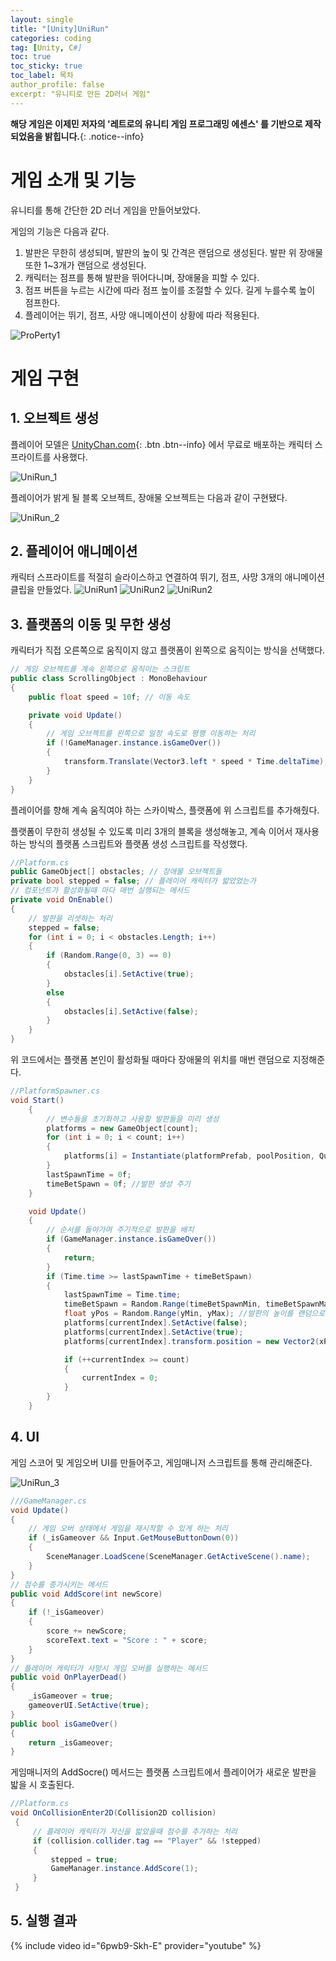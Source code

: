 ```yaml
---
layout: single
title: "[Unity]UniRun"
categories: coding
tag: [Unity, C#]
toc: true
toc_sticky: true
toc_label: 목차
author_profile: false
excerpt: "유니티로 만든 2D러너 게임"
---
```


**해당 게임은 이제민 저자의 '레트로의 유니티 게임 프로그래밍 에센스' 를 기반으로 제작되었음을 밝힙니다.**{: .notice--info}

# 게임 소개 및 기능

유니티를 통해 간단한 2D 러너 게임을 만들어보았다.

게임의 기능은 다음과 같다.

1. 발판은 무한히 생성되며, 발판의 높이 및 간격은 랜덤으로 생성된다. 발판 위 장애물 또한 1~3개가 랜덤으로 생성된다.
2. 캐릭터는 점프를 통해 발판을 뛰어다니며, 장애물을 피할 수 있다.
3. 점프 버튼을 누르는 시간에 따라 점프 높이를 조절할 수 있다. 길게 누를수록 높이 점프한다.
4. 플레이어는 뛰기, 점프, 사망 애니메이션이 상황에 따라 적용된다.

![ProPerty1]({{site.url}}/images/2025-03-13-property/Property1.png)

# 게임 구현

## 1. 오브젝트 생성

플레이어 모델은 [UnityChan.com](https://unity-chan.com/){: .btn .btn--info} 에서 무료로 배포하는 캐릭터 스프라이트를 사용했다.

![UniRun_1]({{site.url}}/images/2025-03-10-UniRun/UniRun_1.PNG)

플레이어가 밝게 될 블록 오브젝트, 장애물 오브젝트는 다음과 같이 구현됐다.

![UniRun_2]({{site.url}}/images/2025-03-10-UniRun/UniRun_2.PNG)

## 2. 플레이어 애니메이션

캐릭터 스프라이트를 적절히 슬라이스하고 연결하여 뛰기, 점프, 사망 3개의 애니메이션 클립을 만들었다.
![UniRun1]({{site.url}}/images/2025-03-10-UniRun/UniRun1.GIF)
![UniRun2]({{site.url}}/images/2025-03-10-UniRun/UniRun2.GIF)
![UniRun2]({{site.url}}/images/2025-03-10-UniRun/UniRun3.GIF)

## 3. 플랫폼의 이동 및 무한 생성

캐릭터가 직접 오른쪽으로 움직이지 않고 플랫폼이 왼쪽으로 움직이는 방식을 선택했다.

```c#
// 게임 오브젝트를 계속 왼쪽으로 움직이는 스크립트
public class ScrollingObject : MonoBehaviour
{
    public float speed = 10f; // 이동 속도

    private void Update()
    {
        // 게임 오브젝트를 왼쪽으로 일정 속도로 평행 이동하는 처리
        if (!GameManager.instance.isGameOver())
        {
            transform.Translate(Vector3.left * speed * Time.deltaTime);
        }
    }
}
```

플레이어를 향해 계속 움직여야 하는 스카이박스, 플랫폼에 위 스크립트를 추가해줬다.

플랫폼이 무한히 생성될 수 있도록 미리 3개의 블록을 생성해놓고, 계속 이어서 재사용 하는 방식의 플랫폼 스크립트와 플랫폼 생성 스크립트를 작성했다.

```c#
//Platform.cs
public GameObject[] obstacles; // 장애물 오브젝트들
private bool stepped = false; // 플레이어 캐릭터가 밟았었는가
// 컴포넌트가 활성화될때 마다 매번 실행되는 메서드
private void OnEnable()
{
    // 발판을 리셋하는 처리
    stepped = false;
    for (int i = 0; i < obstacles.Length; i++)
    {
        if (Random.Range(0, 3) == 0)
        {
            obstacles[i].SetActive(true);
        }
        else
        {
            obstacles[i].SetActive(false);
        }
    }
}
```

위 코드에서는 플랫폼 본인이 활성화될 때마다 장애물의 위치를 매번 랜덤으로 지정해준다.

```c#
//PlatformSpawner.cs
void Start()
    {
        // 변수들을 초기화하고 사용할 발판들을 미리 생성
        platforms = new GameObject[count];
        for (int i = 0; i < count; i++)
        {
            platforms[i] = Instantiate(platformPrefab, poolPosition, Quaternion.identity);
        }
        lastSpawnTime = 0f;
        timeBetSpawn = 0f; //발판 생성 주기
    }

    void Update()
    {
        // 순서를 돌아가며 주기적으로 발판을 배치
        if (GameManager.instance.isGameOver())
        {
            return;
        }
        if (Time.time >= lastSpawnTime + timeBetSpawn)
        {
            lastSpawnTime = Time.time;
            timeBetSpawn = Random.Range(timeBetSpawnMin, timeBetSpawnMax);
            float yPos = Random.Range(yMin, yMax); //발판의 높이를 랜덤으로 지정
            platforms[currentIndex].SetActive(false);
            platforms[currentIndex].SetActive(true);
            platforms[currentIndex].transform.position = new Vector2(xPos, yPos);

            if (++currentIndex >= count)
            {
                currentIndex = 0;
            }
        }
    }
```

## 4. UI

게임 스코어 및 게임오버 UI를 만들어주고, 게임매니저 스크립트를 통해 관리해준다.

![UniRun_3]({{site.url}}/images/2025-03-10-UniRun/UniRun_3.PNG)

```c#
///GameManager.cs
void Update()
{
    // 게임 오버 상태에서 게임을 재시작할 수 있게 하는 처리
    if (_isGameover && Input.GetMouseButtonDown(0))
    {
        SceneManager.LoadScene(SceneManager.GetActiveScene().name);
    }
}
// 점수를 증가시키는 메서드
public void AddScore(int newScore)
{
    if (!_isGameover)
    {
        score += newScore;
        scoreText.text = "Score : " + score;
    }
}
// 플레이어 캐릭터가 사망시 게임 오버를 실행하는 메서드
public void OnPlayerDead()
{
    _isGameover = true;
    gameoverUI.SetActive(true);
}
public bool isGameOver()
{
    return _isGameover;
}
```

게임매니저의 AddSocre() 메서드는 플랫폼 스크립트에서 플레이어가 새로운 발판을 밟을 시 호출된다.

```c#
//Platform.cs
void OnCollisionEnter2D(Collision2D collision)
 {
     // 플레이어 캐릭터가 자신을 밟았을때 점수를 추가하는 처리
     if (collision.collider.tag == "Player" && !stepped)
     {
         stepped = true;
         GameManager.instance.AddScore(1);
     }
 }
```

## 5. 실행 결과

{% include video id="6pwb9-Skh-E" provider="youtube" %}
